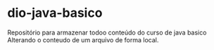 # dio-java-basico
Repositório para armazenar todoo conteúdo do curso de java basico
Alterando o conteudo de um arquivo de forma local.
